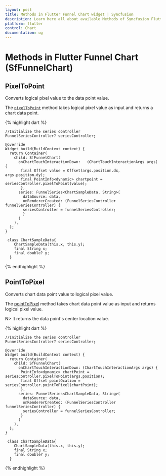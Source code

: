 ```yaml
---
layout: post
title: Methods in Flutter Funnel Chart widget | Syncfusion 
description: Learn here all about available Methods of Syncfusion Flutter Funnel Chart widget and more.
platform: flutter
control: Chart
documentation: ug
---
```


# Methods in Flutter Funnel Chart (SfFunnelChart)

## PixelToPoint 

Converts logical pixel value to the data point value.
 
The [`pixelToPoint`](~) method takes logical pixel value as input and returns a chart data point.
 

{% highlight dart %}

    //Initialize the series controller
    FunnelSeriesController? seriesController;

    @override
    Widget build(BuildContext context) {
      return Container(
        child: SfFunnelChart(
          onChartTouchInteractionDown:   (ChartTouchInteractionArgs args) {
           final Offset value = Offset(args.position.dx, args.position.dy);
           final PointInfo<dynamic> chartpoint = seriesController.pixelToPoint(value);
           }, 
          series: FunnelSeries<ChartSampleData, String>(
            dataSource: data,
            onRendererCreated: (FunnelSeriesController funnelSeriesController) {
            seriesController = funnelSeriesController;
            }
          )
        ),
      );
    }

     class ChartSampleData{
        ChartSampleData(this.x, this.y);
        final String x;
        final double? y;
      }


{% endhighlight %}

## PointToPixel 

 Converts chart data point value to logical pixel value.

The [pointToPixel](~) method takes chart data point value as input and returns logical pixel value.

N> It returns the data point's center location value.
 
{% highlight dart %}

    //Initialize the series controller
    FunnelSeriesController? seriesController;

    @override
    Widget build(BuildContext context) {
      return Container(
        child: SfFunnelChart(
          onChartTouchInteractionDown: (ChartTouchInteractionArgs args) {
           PointInfo<dynamic> chartPoint = seriesController.pixelToPoint(args.position);
           final Offset pointOcation = seriesController.pointToPixel(chartPoint);
           }, 
          series: FunnelSeries<ChartSampleData, String>(
            dataSource: data,
            onRendererCreated: (FunnelSeriesController funnelSeriesController) {
            seriesController = funnelSeriesController;
           }
          )
        ),
      );
    }

     class ChartSampleData{
        ChartSampleData(this.x, this.y);
        final String x;
        final double? y;
      }
{% endhighlight %}
